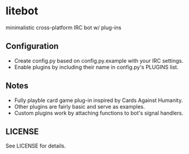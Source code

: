 # litebot

minimalistic cross-platform IRC bot w/ plug-ins

## Configuration

- Create config.py based on config.py.example with your IRC settings.
- Enable plugins by including their name in config.py's PLUGINS list.

## Notes

- Fully playble card game plug-in inspired by Cards Against Humanity.
- Other plugins are fairly basic and serve as examples.
- Custom plugins work by attaching functions to bot's signal handlers.

## LICENSE

See LICENSE for details.

